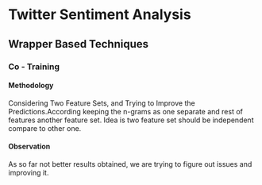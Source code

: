 # Twitter Sentiment Analysis 
## Wrapper Based Techniques
### Co - Training

#### Methodology 
Considering Two Feature Sets, and Trying to Improve the Predictions.According keeping 
the n-grams as one separate and rest of features another feature set. Idea is two feature
set should be independent compare to other one.

#### Observation
As so far not better results obtained, we are trying to figure out issues and improving
it.